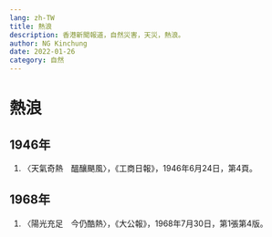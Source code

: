 ```yaml
---
lang: zh-TW
title: 熱浪
description: 香港新聞報道，自然災害，天災，熱浪。
author: NG Kinchung
date: 2022-01-26
category: 自然
---
```

# 熱浪
## 1946年
1. 〈天氣奇熱　醞釀颶風〉，《工商日報》，1946年6月24日，第4頁。
## 1968年
1. 〈陽光充足　今仍酷熱〉，《大公報》，1968年7月30日，第1張第4版。